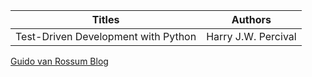 Titles | Authors
-------|----------
Test-Driven Development with Python | Harry J.W. Percival


[Guido van Rossum Blog](http://python-history.blogspot.in/)
